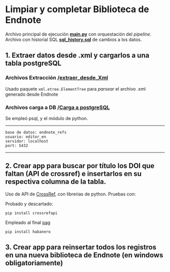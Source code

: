 # Limpiar y completar Biblioteca de Endnote

Archivo principal de ejecución **[main.py](main.py)** con orquestación del *pipeline*.  
Archivo con historial SQL **[sql_history.sql](sql_history.sql)** de cambios a los datos.

## 1. Extraer datos desde .xml y cargarlos a una tabla postgreSQL
### Archivos Extracción /[extraer_desde_Xml](extraer_desde_xml)
Usado paquete `xml.etree.ElementTree` para *parsear* el archivo .xml generado desde Endnote
### Archivos carga a DB /[Carga a postgreSQL](carga_posgres)
Se empleó psql, y el módulo de python.

---
    base de datos: endnote_refs
    usuario: editor_en
    servidor: localhost
    port: 5432
----
## 2. Crear app para buscar por título los DOI que faltan (API de crossref) e insertarlos en su respectiva columna de la tabla.
Uso de API de [CrossRef](https://search.crossref.org/), con librerias de python. Pruebas con:

Probado y descartado:

    pip install crossrefapi

Empleado al final [pag](https://pypi.org/project/habanero/)

    pip install habanero

## 3. Crear app para reinsertar todos los registros en una nueva biblioteca de Endnote (en windows obligatoriamente)